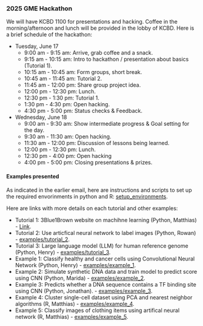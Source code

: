 ### 2025 GME Hackathon

We will have KCBD 1100 for presentations and hacking. Coffee in the morning/afternoon and lunch will be provided in the lobby of KCBD. Here is a brief schedule of the hackathon:

- Tuesday, June 17
  - 9:00 am - 9:15 am: Arrive, grab coffee and a snack.
  - 9:15 am - 10:15 am: Intro to hackathon / presentation about basics (Tutorial 1).
  - 10:15 am - 10:45 am: Form groups, short break.
  - 10:45 am - 11:45 am: Tutorial 2.
  - 11:45 am - 12:00 pm: Share group project idea.
  - 12:00 pm - 12:30 pm: Lunch.
  - 12:30 pm - 1:30 pm: Tutorial 1.
  - 1:30 pm - 4:30 pm: Open hacking.
  - 4:30 pm - 5:00 pm: Status checks & Feedback.
- Wednesday, June 18
  - 9:00 am - 9:30 am: Show intermediate progress & Goal setting for the day.
  - 9:30 am - 11:30 am: Open hacking.
  - 11:30 am - 12:00 pm: Discussion of lessons being learned.
  - 12:00 pm - 12:30 pm: Lunch.
  - 12:30 pm - 4:00 pm: Open hacking
  - 4:00 pm - 5:00 pm: Closing presentations & prizes.

#### Examples presented

As indicated in the earlier email, here are instructions and scripts to set up the required envorinments in python and R: [setup_environments](setup_environments/).

Here are links with more details on each tutorial and other examples:

- Tutorial 1: 3Blue1Brown website on machihne learning (Python, Matthias) - [Link](https://www.3blue1brown.com/topics/neural-networks).
- Tutorial 2: Use articfical neural network to label images (Python, Rowan) - [examples/tutorial_2](examples/tutorial_2).
- Tutorial 3: Large language model (LLM) for human reference genome (Python, Henry) -  [examples/tutorial_3](examples/tutorial_3).
- Example 1: Classify healthy and cancer cells using Convolutional Neural Network (Python, Henry) - [examples/example_1](examples/example_1).
- Example 2: Simulate synthetic DNA data and train model to predict score using CNN (Python, Marida) - [examples/example_2](examples/example_2).
- Example 3: Predicts whether a DNA sequence contains a TF binding site using CNN (Python, Jonathan). - [examples/example_3](examples/example_3).
- Example 4: Cluster single-cell dataset using PCA and nearest neighbor algorithms (R, Matthias) - [examples/example_4](examples/example_4).
- Example 5: Classify images of clothing items using artifical neural network (R, Matthias) - [examples/example_5](examples/example_5).

